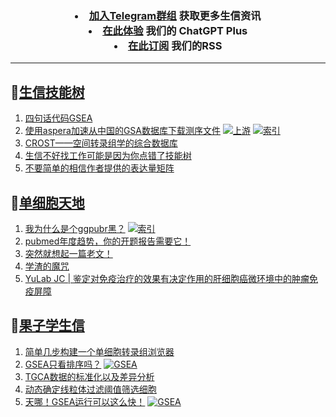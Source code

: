 
<h3 align="center">   
 <li> <a href="https://t.me/BioInfoTalk">加入Telegram群组</a> 获取更多生信资讯</li>
 <li> <a href="https://kyplus.092420.xyz/">在此体验</a> 我们的 ChatGPT Plus </li>
  <li> <a href="https://bioinforss-channel.vercel.app/">在此订阅</a> 我们的RSS</li>
</h3>

------------------

## 📝[生信技能树](https://github.com/ixxmu/mp_duty/issues?q=label%3A%E7%94%9F%E4%BF%A1%E6%8A%80%E8%83%BD%E6%A0%91+is%3Aclosed)
<!-- 1issueTable -->

1. [四句话代码GSEA](https://github.com/ixxmu/mp_duty/issues/6032) 
2. [使用aspera加速从中国的GSA数据库下载测序文件](https://github.com/ixxmu/mp_duty/issues/6027) [![上游](https://img.shields.io/github/labels/ixxmu/mp_duty/上游)](https://github.com/ixxmu/mp_duty/labels/上游) [![索引](https://img.shields.io/github/labels/ixxmu/mp_duty/索引)](https://github.com/ixxmu/mp_duty/labels/索引)
3. [CROST——空间转录组学的综合数据库](https://github.com/ixxmu/mp_duty/issues/6000) 
4. [生信不好找工作可能是因为你点错了技能树](https://github.com/ixxmu/mp_duty/issues/5970) 
5. [不要简单的相信作者提供的表达量矩阵](https://github.com/ixxmu/mp_duty/issues/5940) 
<!-- 1issueTable -->
## 📝[单细胞天地](https://github.com/ixxmu/mp_duty/issues?q=label%3A%E5%8D%95%E7%BB%86%E8%83%9E%E5%A4%A9%E5%9C%B0+is%3Aclosed)
<!-- 2issueTable -->

1. [我为什么是个ggpubr黑？](https://github.com/ixxmu/mp_duty/issues/5947) [![索引](https://img.shields.io/github/labels/ixxmu/mp_duty/索引)](https://github.com/ixxmu/mp_duty/labels/索引)
2. [pubmed年度趋势，你的开题报告需要它！](https://github.com/ixxmu/mp_duty/issues/5946) 
3. [突然就想起一篇老文！](https://github.com/ixxmu/mp_duty/issues/5945) 
4. [学渣的魔咒](https://github.com/ixxmu/mp_duty/issues/5898) 
5. [YuLab JC | 鉴定对免疫治疗的效果有决定作用的肝细胞癌微环境中的肿瘤免疫屏障](https://github.com/ixxmu/mp_duty/issues/5736) 
<!-- 2issueTable -->

## 📝[果子学生信](https://github.com/ixxmu/mp_duty/issues?q=label%3A%E6%9E%9C%E5%AD%90%E5%AD%A6%E7%94%9F%E4%BF%A1+is%3Aclosed)
<!-- 3issueTable -->

1. [简单几步构建一个单细胞转录组浏览器](https://github.com/ixxmu/mp_duty/issues/5103) 
2. [GSEA只看排序吗？](https://github.com/ixxmu/mp_duty/issues/4920) [![GSEA](https://img.shields.io/github/labels/ixxmu/mp_duty/GSEA)](https://github.com/ixxmu/mp_duty/labels/GSEA)
3. [TGCA数据的标准化以及差异分析](https://github.com/ixxmu/mp_duty/issues/4829) 
4. [动态确定线粒体过滤阈值筛选细胞](https://github.com/ixxmu/mp_duty/issues/4754) 
5. [天哪！GSEA运行可以这么快！](https://github.com/ixxmu/mp_duty/issues/4602) [![GSEA](https://img.shields.io/github/labels/ixxmu/mp_duty/GSEA)](https://github.com/ixxmu/mp_duty/labels/GSEA)
<!-- 3issueTable -->
